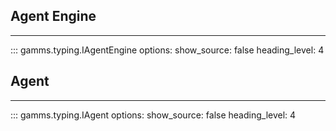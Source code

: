 ## Agent Engine
---

::: gamms.typing.IAgentEngine
    options:
        show_source: false
        heading_level: 4

## Agent
---

::: gamms.typing.IAgent
    options:
        show_source: false
        heading_level: 4
